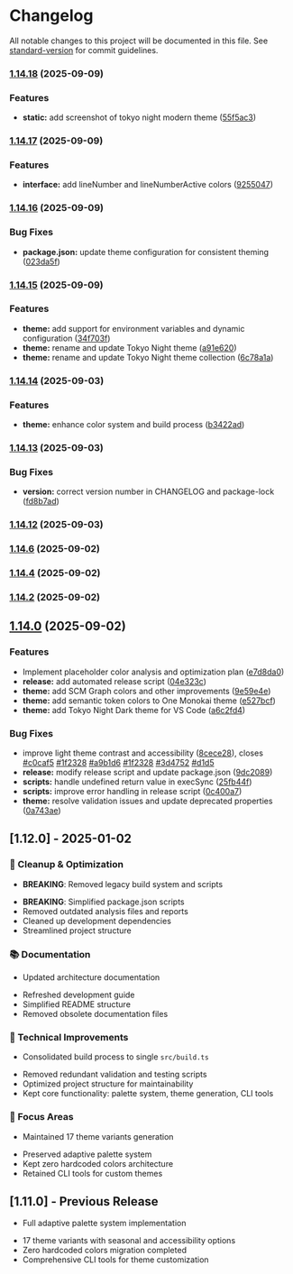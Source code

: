 # Changelog

All notable changes to this project will be documented in this file. See [standard-version](https://github.com/conventional-changelog/standard-version) for commit guidelines.

### [1.14.18](https://github.com/darqus/tokyo-night-moredn-vscode-theme/compare/v1.14.17...v1.14.18) (2025-09-09)


### Features

* **static:** add screenshot of tokyo night modern theme ([55f5ac3](https://github.com/darqus/tokyo-night-moredn-vscode-theme/commit/55f5ac3a9f7d9a066b0da84f41a55dbd9b57da0b))

### [1.14.17](https://github.com/darqus/tokyo-night-moredn-vscode-theme/compare/v1.14.16...v1.14.17) (2025-09-09)


### Features

* **interface:** add lineNumber and lineNumberActive colors ([9255047](https://github.com/darqus/tokyo-night-moredn-vscode-theme/commit/9255047c2421a4066db08833345f2a8b72da9b61))

### [1.14.16](https://github.com/darqus/tokyo-night-moredn-vscode-theme/compare/v1.14.15...v1.14.16) (2025-09-09)


### Bug Fixes

* **package.json:** update theme configuration for consistent theming ([023da5f](https://github.com/darqus/tokyo-night-moredn-vscode-theme/commit/023da5f94ae2911cd845da546d5abefe3d9f68a9))

### [1.14.15](https://github.com/darqus/tokyo-night-moredn-vscode-theme/compare/v1.14.14...v1.14.15) (2025-09-09)


### Features

* **theme:** add support for environment variables and dynamic configuration ([34f703f](https://github.com/darqus/tokyo-night-moredn-vscode-theme/commit/34f703f46339106027ff329ab76ad55c50bd7017))
* **theme:** rename and update Tokyo Night theme ([a91e620](https://github.com/darqus/tokyo-night-moredn-vscode-theme/commit/a91e620a15d4def9a06dc5e4f1fb239276ea368b))
* **theme:** rename and update Tokyo Night theme collection ([6c78a1a](https://github.com/darqus/tokyo-night-moredn-vscode-theme/commit/6c78a1a55692f18e155da8b826607041d2bdf0c6))

### [1.14.14](https://github.com/darqus/tokyo-night-moredn-vscode-theme/compare/v1.14.13...v1.14.14) (2025-09-03)

### Features

* **theme:** enhance color system and build process ([b3422ad](https://github.com/darqus/tokyo-night-moredn-vscode-theme/commit/b3422ad6035a65529494468322277ee243e1f8a9))

### [1.14.13](https://github.com/darqus/tokyo-night-moredn-vscode-theme/compare/v1.14.12...v1.14.13) (2025-09-03)

### Bug Fixes

* **version:** correct version number in CHANGELOG and package-lock ([fd8b7ad](https://github.com/darqus/tokyo-night-moredn-vscode-theme/commit/fd8b7addf12a4f75c367353a703483731b6f1c66))

### [1.14.12](https://github.com/darqus/tokyo-night-moredn-vscode-theme/compare/v1.14.10...v1.14.12) (2025-09-03)

### [1.14.6](https://github.com/darqus/tokyo-night-moredn-vscode-theme/compare/v1.14.3...v1.14.6) (2025-09-02)

### [1.14.4](https://github.com/darqus/tokyo-night-moredn-vscode-theme/compare/v1.14.1...v1.14.4) (2025-09-02)

### [1.14.2](https://github.com/darqus/tokyo-night-moredn-vscode-theme/compare/v1.13.0...v1.14.2) (2025-09-02)

## [1.14.0](https://github.com/darqus/tokyo-night-moredn-vscode-theme/compare/v1.11.0...v1.14.0) (2025-09-02)

### Features

* Implement placeholder color analysis and optimization plan ([e7d8da0](https://github.com/darqus/tokyo-night-moredn-vscode-theme/commit/e7d8da0b69f8e690e269a17c935c6c71333704f8))
* **release:** add automated release script ([04e323c](https://github.com/darqus/tokyo-night-moredn-vscode-theme/commit/04e323c35eb7c8b05972f9a1314b3ffa9ca26288))
* **theme:** add SCM Graph colors and other improvements ([9e59e4e](https://github.com/darqus/tokyo-night-moredn-vscode-theme/commit/9e59e4efee601b76da41c4177a871f98c8473a10))
* **theme:** add semantic token colors to One Monokai theme ([e527bcf](https://github.com/darqus/tokyo-night-moredn-vscode-theme/commit/e527bcffd74d8f157114e4a6227cb721a192ceb5))
* **theme:** add Tokyo Night Dark theme for VS Code ([a6c2fd4](https://github.com/darqus/tokyo-night-moredn-vscode-theme/commit/a6c2fd4796cab91530f4820df36f3616087b048b))

### Bug Fixes

* improve light theme contrast and accessibility ([8cece28](https://github.com/darqus/tokyo-night-moredn-vscode-theme/commit/8cece284cc570d514b5c5f9862bf9a4c61469b51)), closes [#c0caf5](https://github.com/darqus/tokyo-night-moredn-vscode-theme/issues/c0caf5) [#1f2328](https://github.com/darqus/tokyo-night-moredn-vscode-theme/issues/1f2328) [#a9b1d6](https://github.com/darqus/tokyo-night-moredn-vscode-theme/issues/a9b1d6) [#1f2328](https://github.com/darqus/tokyo-night-moredn-vscode-theme/issues/1f2328) [#3d4752](https://github.com/darqus/tokyo-night-moredn-vscode-theme/issues/3d4752) [#d1d5](https://github.com/darqus/tokyo-night-moredn-vscode-theme/issues/d1d5)
* **release:** modify release script and update package.json ([9dc2089](https://github.com/darqus/tokyo-night-moredn-vscode-theme/commit/9dc20892a905e9a0f5c9abc996a3d9e1cabbc609))
* **scripts:** handle undefined return value in execSync ([25fb44f](https://github.com/darqus/tokyo-night-moredn-vscode-theme/commit/25fb44f7463429b8ff8f437a07510690f2427bc7))
* **scripts:** improve error handling in release script ([0c400a7](https://github.com/darqus/tokyo-night-moredn-vscode-theme/commit/0c400a7f136f317e4e1a69b08ce1c5ca92b9f52d))
* **theme:** resolve validation issues and update deprecated properties ([0a743ae](https://github.com/darqus/tokyo-night-moredn-vscode-theme/commit/0a743aef7fef2baf580ca50a522a7e0666179681))

## [1.12.0] - 2025-01-02

### 🧹 Cleanup & Optimization

- **BREAKING**: Removed legacy build system and scripts
* **BREAKING**: Simplified package.json scripts
* Removed outdated analysis files and reports
* Cleaned up development dependencies
* Streamlined project structure

### 📚 Documentation

- Updated architecture documentation
* Refreshed development guide
* Simplified README structure
* Removed obsolete documentation files

### 🔧 Technical Improvements

- Consolidated build process to single `src/build.ts`
* Removed redundant validation and testing scripts
* Optimized project structure for maintainability
* Kept core functionality: palette system, theme generation, CLI tools

### 🎯 Focus Areas

- Maintained 17 theme variants generation
* Preserved adaptive palette system
* Kept zero hardcoded colors architecture
* Retained CLI tools for custom themes

## [1.11.0] - Previous Release

- Full adaptive palette system implementation
* 17 theme variants with seasonal and accessibility options
* Zero hardcoded colors migration completed
* Comprehensive CLI tools for theme customization

